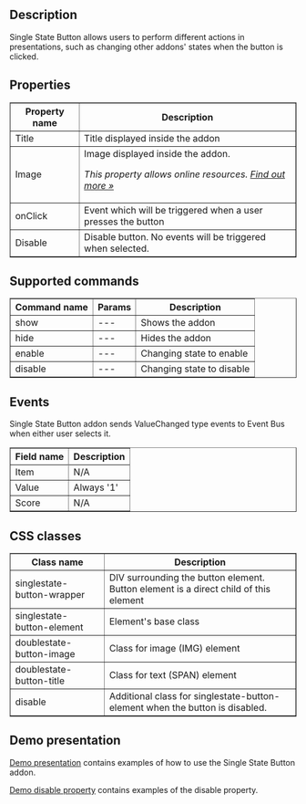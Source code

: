 ## Description
Single State Button allows users to perform different actions in presentations, such as changing other addons' states when the button is clicked.

## Properties

<table border='1'>
    <tr>
        <th>Property name</th>
        <th>Description</th>
    </tr>
    <tr>
        <td>Title</td>
        <td>Title displayed inside the addon</td>
    </tr>
    <tr>
        <td>Image</td>
        <td>Image displayed inside the addon.
<p><em>This property allows online resources. <a href="/doc/page/Online-resources">Find out more »</a></em></p>
</td>
    </tr>
    <tr>
        <td>onClick</td>
        <td>Event which will be triggered when a user presses the button</td>
    </tr>
    <tr>
        <td>Disable</td>
        <td>Disable button. No events will be triggered when selected.</td>
    </tr>
</table>

## Supported commands

<table border='1'>
    <tr>
        <th>Command name</th>
        <th>Params</th>
        <th>Description</th>
    </tr>
    <tr>
        <td>show</td>
        <td>---</td>
        <td>Shows the addon</td>
    </tr>
    <tr>
        <td>hide</td>
        <td>---</td>
        <td>Hides the addon</td>
    </tr>
    <tr>
        <td>enable</td>
        <td>---</td>
        <td>Changing state to enable</td>
    </tr>
    <tr>
        <td>disable</td>
        <td>---</td>
        <td>Changing state to disable</td>
    </tr>
</table>

## Events
Single State Button addon sends ValueChanged type events to Event Bus when either user selects it.

<table border='1'>
<tbody>
    <tr>
        <th>Field name</th>
        <th>Description</th>
    </tr>
    <tr>
        <tr>
            <td>Item</td>
            <td>N/A</td>
        </tr>
        <tr>
            <td>Value</td>
            <td>Always '1'</td>
        </tr>
        <tr>
            <td>Score</td>
            <td>N/A</td>
        </tr>
    </tr>
</tbody>
</table>

## CSS classes

<table border='1'>
    <tr>
        <th>Class name</th>
        <th>Description</th>
    </tr>
    <tr>
        <td>singlestate-button-wrapper</td>
        <td>DIV surrounding the button element. Button element is a direct child of this element</td>
    </tr>
    <tr>
        <td>singlestate-button-element</td>
        <td>Element's base class</td>
    </tr>
    <tr>
        <td>doublestate-button-image</td>
        <td>Class for image (IMG) element</td>
    </tr>
    <tr>
        <td>doublestate-button-title</td>
        <td>Class for text (SPAN) element</td>
    </tr>
    <tr>
        <td>disable</td>
        <td>Additional class for singlestate-button-element when the button is disabled.</td>
    </tr>
</table>

## Demo presentation
[Demo presentation](/embed/2486886 "Demo presentation") contains examples of how to use the Single State Button addon.

[Demo disable property](/embed/2803004 "Demo disable property") contains examples of the disable property.        